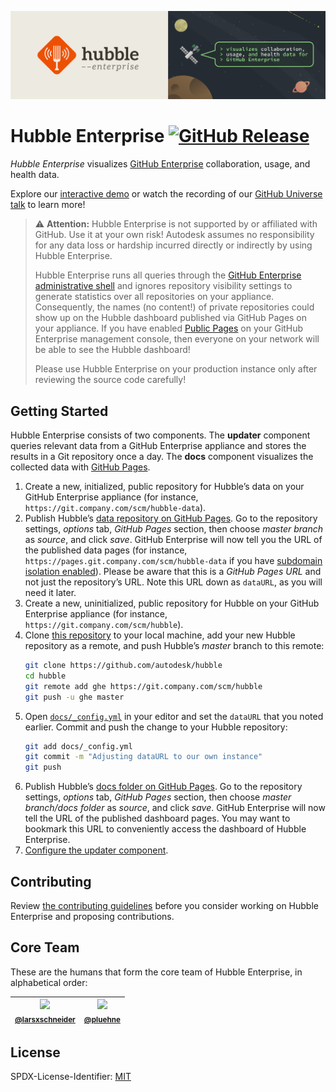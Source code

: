 [![Logo Banner](logo-banner.svg)](https://autodesk.github.io/hubble/)

# Hubble Enterprise [![GitHub Release](https://img.shields.io/github/release/autodesk/hubble.svg?maxAge=3600)](https://github.com/autodesk/hubble/releases)

_Hubble Enterprise_ visualizes [GitHub Enterprise](https://enterprise.github.com) collaboration, usage, and health data.

Explore our [interactive demo](https://autodesk.github.io/hubble/) or watch the recording of our [GitHub Universe talk](https://youtu.be/v9v6BUTrK_g?t=29m18s) to learn more!

> :warning: **Attention:**
> Hubble Enterprise is not supported by or affiliated with GitHub.
> Use it at your own risk! Autodesk assumes no responsibility for any data loss or hardship incurred directly or indirectly by using Hubble Enterprise.
>
> Hubble Enterprise runs all queries through the [GitHub Enterprise administrative shell](https://help.github.com/enterprise/2.11/admin/guides/installation/administrative-shell-ssh-access/) and ignores repository visibility settings to generate statistics over all repositories on your appliance.
> Consequently, the names (no content!) of private repositories could show up on the Hubble dashboard published via GitHub Pages on your appliance.
> If you have enabled [Public Pages](https://help.github.com/enterprise/2.10/admin/guides/installation/configuring-github-enterprise-pages/#setting-github-enterprise-pages-to-be-publicly-accessible) on your GitHub Enterprise management console, then everyone on your network will be able to see the Hubble dashboard!
>
> Please use Hubble Enterprise on your production instance only after reviewing the source code carefully!

## Getting Started

Hubble Enterprise consists of two components.
The **updater** component queries relevant data from a GitHub Enterprise appliance and stores the results in a Git repository once a day.
The **docs** component visualizes the collected data with [GitHub Pages](https://pages.github.com/).

1. Create a new, initialized, public repository for Hubble’s data on your GitHub Enterprise appliance (for instance, `https://git.company.com/scm/hubble-data`).
1. Publish Hubble’s [data repository on GitHub Pages](https://help.github.com/articles/configuring-a-publishing-source-for-github-pages).
   Go to the repository settings, *options* tab, *GitHub Pages* section, then choose *master branch* as *source*, and click *save*.
   GitHub Enterprise will now tell you the URL of the published data pages (for instance, `https://pages.git.company.com/scm/hubble-data` if you have [subdomain isolation enabled](https://help.github.com/enterprise/2.1/admin/articles/configuring-dns-ssl-and-subdomain-settings/#enabling-subdomain-isolation)).
   Please be aware that this is a *GitHub Pages URL* and not just the repository’s URL.
   Note this URL down as `dataURL`, as you will need it later.
1. Create a new, uninitialized, public repository for Hubble on your GitHub Enterprise appliance (for instance, `https://git.company.com/scm/hubble`).
1. Clone [this repository](https://github.com/autodesk/hubble) to your local machine, add your new Hubble repository as a remote, and push Hubble’s *master* branch to this remote:
   ```sh
   git clone https://github.com/autodesk/hubble
   cd hubble
   git remote add ghe https://git.company.com/scm/hubble
   git push -u ghe master
   ```
1. Open [`docs/_config.yml`](docs/_config.yml) in your editor and set the `dataURL` that you noted earlier. Commit and push the change to your Hubble repository:
   ```sh
   git add docs/_config.yml
   git commit -m "Adjusting dataURL to our own instance"
   git push
   ```
1. Publish Hubble’s [docs folder on GitHub Pages](https://help.github.com/articles/configuring-a-publishing-source-for-github-pages/#publishing-your-github-pages-site-from-a-docs-folder-on-your-master-branch).
   Go to the repository settings, *options* tab, *GitHub Pages* section, then choose *master branch/docs folder* as *source*, and click *save*.
   GitHub Enterprise will now tell the URL of the published dashboard pages.
   You may want to bookmark this URL to conveniently access the dashboard of Hubble Enterprise.
1. [Configure the updater component](updater/README.md).

## Contributing

Review [the contributing guidelines](CONTRIBUTING.md) before you consider working on Hubble Enterprise and proposing contributions.

## Core Team

These are the humans that form the core team of Hubble Enterprise, in alphabetical order:

| [![](https://avatars3.githubusercontent.com/u/477434?v=4&s=100)](https://github.com/larsxschneider)<br><sub>[@larsxschneider](https://github.com/larsxschneider)</sub> | [![](https://avatars1.githubusercontent.com/u/3244280?v=4&s=100)](https://github.com/pluehne)<br><sub>[@pluehne](https://github.com/pluehne)</sub> |
|---|---|

## License

SPDX-License-Identifier: [MIT](LICENSE.md)
